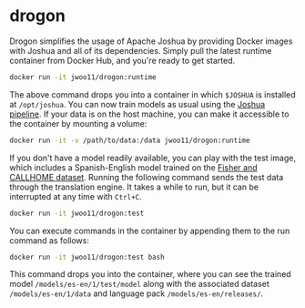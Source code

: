 # drogon
Drogon simplifies the usage of Apache Joshua by providing Docker images with Joshua and all of its dependencies. Simply pull the latest runtime container from Docker Hub, and you're ready to get started.
```bash
docker run -it jwoo11/drogon:runtime
```

The above command drops you into a container in which `$JOSHUA` is installed at `/opt/joshua`. You can now train models as usual using the [Joshua pipeline](https://cwiki.apache.org/confluence/pages/viewpage.action?pageId=65871630). If your data is on the host machine, you can make it accessible to the container by mounting a volume:
```bash
docker run -it -v /path/to/data:/data jwoo11/drogon:runtime
```

If you don't have a model readily available, you can play with the test image, which includes a Spanish-English model trained on the [Fisher and CALLHOME dataset](https://github.com/joshua-decoder/fisher-callhome-corpus). Running the following command sends the test data through the translation engine. It takes a while to run, but it can be interrupted at any time with `Ctrl+C`.
```bash
docker run -it jwoo11/drogon:test
```

You can execute commands in the container by appending them to the run command as follows:
```bash
docker run -it jwoo11/drogon:test bash
```
This command drops you into the container, where you can see the trained model `/models/es-en/1/test/model` along with the associated dataset `/models/es-en/1/data` and language pack `/models/es-en/releases/`.
